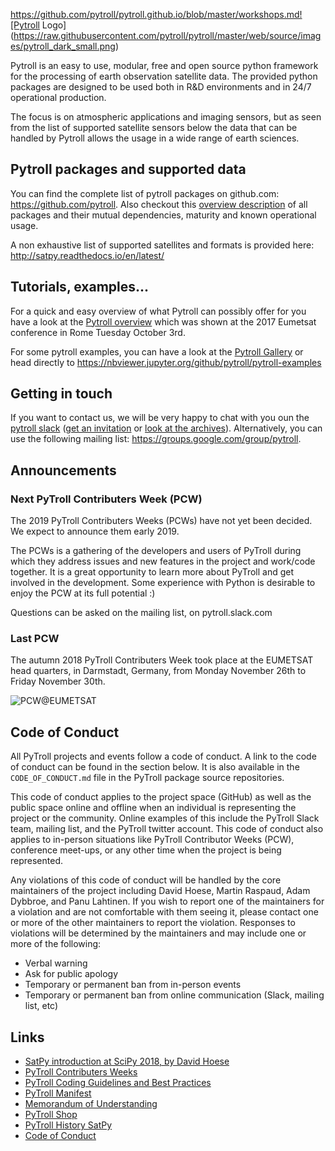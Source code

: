 https://github.com/pytroll/pytroll.github.io/blob/master/workshops.md![Pytroll Logo](https://raw.githubusercontent.com/pytroll/pytroll/master/web/source/images/pytroll_dark_small.png)

Pytroll is an easy to use, modular, free and open source python framework for the processing of earth observation satellite data. The provided python packages are designed to be used both in R&D environments and in 24/7 operational production.

The focus is on atmospheric applications and imaging sensors, but as seen from the list of supported satellite sensors below the data that can be handled by Pytroll allows the usage in a wide range of earth sciences.

## Pytroll packages and supported data

You can find the complete list of pytroll packages on github.com: <https://github.com/pytroll>.
Also checkout this [overview description](pytroll_packages_overview.md) of all packages and their mutual 
dependencies, maturity and known operational usage.

A non exhaustive list of supported satellites and formats is provided here: <http://satpy.readthedocs.io/en/latest/>

## Tutorials, examples...

For a quick and easy overview of what Pytroll can possibly offer for you have a look at the [Pytroll overview](https://docs.google.com/presentation/d/10QSq6H0QL4WruEiY-1TU4Rk-f05QzZOZ1UoD9adx9ow/edit?usp=sharing) which was shown at the 2017 Eumetsat conference in Rome Tuesday October 3rd.

For some pytroll examples, you can have a look at the [Pytroll Gallery](gallery.md) or head directly to <https://nbviewer.jupyter.org/github/pytroll/pytroll-examples>

## Getting in touch

If you want to contact us, we will be very happy to chat with you oun the [pytroll slack](https://pytroll.slack.com) ([get an invitation](https://pytrollslackin.herokuapp.com/) or [look at the archives](https://pytroll.slackarchive.io)).
Alternatively, you can use the following mailing list: <https://groups.google.com/group/pytroll>.

## Announcements

### Next PyTroll Contributers Week (PCW)

The 2019 PyTroll Contributers Weeks (PCWs) have not yet been decided. We expect to announce them early 2019.

The PCWs is a gathering of the developers and users of PyTroll during which they address issues and new features in 
the project and work/code together. It is a great opportunity to learn more about PyTroll and get involved in 
the development. Some experience with Python is desirable to enjoy the PCW at its full potential :)

Questions can be asked on the mailing list, on pytroll.slack.com 

### Last PCW

The autumn 2018 PyTroll Contributers Week took place at the EUMETSAT head quarters, in Darmstadt, Germany, 
from Monday November 26th to Friday November 30th.

![PCW@EUMETSAT](https://pbs.twimg.com/media/DtLsFVlW0AAjZPQ.jpg:large)

## Code of Conduct

All PyTroll projects and events follow a code of conduct. A link to the code
of conduct can be found in the section below. It is also available in the
``CODE_OF_CONDUCT.md`` file in the PyTroll package source repositories.

This code of conduct applies to the
project space (GitHub) as well as the public space online and offline when
an individual is representing the project or the community. Online examples
of this include the PyTroll Slack team, mailing list, and the PyTroll twitter
account. This code of conduct also applies to in-person situations like
PyTroll Contributor Weeks (PCW), conference meet-ups, or any other time when
the project is being represented.

Any violations of this code of conduct will be handled by the core maintainers
of the project including David Hoese, Martin Raspaud, Adam Dybbroe, and Panu
Lahtinen. If you wish to report one of the maintainers for a violation and are
not comfortable with them seeing it, please contact one or more of the other
maintainers to report the violation. Responses to violations will be
determined by the maintainers and may include one or more of the following:

- Verbal warning
- Ask for public apology
- Temporary or permanent ban from in-person events
- Temporary or permanent ban from online communication (Slack, mailing list, etc)

## Links

- [SatPy introduction at SciPy 2018, by David Hoese](https://www.youtube.com/watch?v=G-fz8L9xHIs)
- [PyTroll Contributers Weeks](workshops.md)
- [PyTroll Coding Guidelines and Best Practices](guidelines.md)
- [PyTroll Manifest](manifest.md)
- [Memorandum of Understanding](pytroll_mou_20170222.pdf)
- [PyTroll Shop](http://pytroll.spreadshirt.net/)
- [PyTroll History SatPy](https://youtu.be/eBQi2G_fqXQ)
- [Code of Conduct](CODE_OF_CONDUCT.md)

